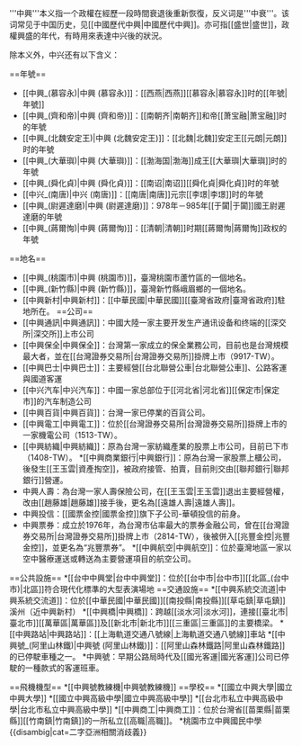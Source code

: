 '''中興'''本义指一个政權在經歷一段時間衰退後重新恢復，反义词是'''中衰'''。该词常见于中国历史，见[[中國歷代中興|中國歷代中興]]。亦可指[[盛世|盛世]]，政權興盛的年代，有時用來表達中兴後的狀況。

除本义外，中兴还有以下含义：

==年號==
* [[中興_(慕容永)|中興 (慕容永)]]：[[西燕|西燕]][[慕容永|慕容永]]时的[[年號|年號]]
* [[中興_(齊和帝)|中興 (齊和帝)]]：[[南朝齐|南朝齐]]和帝[[萧宝融|萧宝融]]时的年號
* [[中興_(北魏安定王)|中興 (北魏安定王)]]：[[北魏|北魏]]安定王[[元朗|元朗]]时的年號
* [[中興_(大華璵)|中興 (大華璵)]]：[[渤海国|渤海]]成王[[大華璵|大華璵]]时的年號
* [[中興_(舜化貞)|中興 (舜化貞)]]：[[南诏|南诏]][[舜化貞|舜化貞]]时的年號
* [[中兴_(南唐)|中兴 (南唐)]]：[[南唐|南唐]]元宗[[李璟|李璟]]时的年號
* [[中興_(尉遲達磨)|中興 (尉遲達磨)]]：978年－985年[[于闐|于闐]]國王尉遲達磨的年號
* [[中興_(蔣爾恂)|中興 (蔣爾恂)]]：[[清朝|清朝]]时期[[蔣爾恂|蔣爾恂]]政权的年號

==地名==
* [[中興_(桃園市)|中興 (桃園市)]]，臺灣桃園市蘆竹區的一個地名。
* [[中興_(新竹縣)|中興 (新竹縣)]]，臺灣新竹縣峨眉鄉的一個地名。
* [[中興新村|中興新村]]：[[中華民國|中華民國]][[臺灣省政府|臺灣省政府]]駐地所在。
==公司==
* [[中興通訊|中興通訊]]：中國大陸一家主要开发生产通讯设备和终端的[[深交所|深交所]]上市公司
* [[中興保全|中興保全]]：台灣第一家成立的保全業務公司，目前也是台灣規模最大者，並在[[台灣證券交易所|台灣證券交易所]]掛牌上市（9917-TW）。
* [[中興巴士|中興巴士]]：主要經營[[台北聯營公車|台北聯營公車]]、公路客運與國道客運
* [[中兴汽车|中兴汽车]]：中國一家总部位于[[河北省|河北省]][[保定市|保定市]]的汽车制造公司
* [[中興百貨|中興百貨]]：台灣一家已停業的百貨公司。
* [[中興電工|中興電工]]：位於[[台灣證券交易所|台灣證券交易所]]掛牌上市的一家機電公司（1513-TW）。
* [[中興紡織|中興紡織]]：原為台灣一家紡織產業的股票上市公司，目前已下市（1408-TW）。
*[[中興商業銀行|中興銀行]]：原為台灣一家股票上櫃公司，後發生[[王玉雲|資產掏空]]，被政府接管、拍賣，目前則交由[[聯邦銀行|聯邦銀行]]營運。
* 中興人壽：為台灣一家人壽保險公司，在[[王玉雲|王玉雲]]退出主要經營權，改由[[趙藤雄|趙藤雄]]接手後，更名為[[遠雄人壽|遠雄人壽]]。
* 中興投信：[[國票金控|國票金控]]旗下子公司-華頓投信的前身。
* 中興票券：成立於1976年，為台灣市佔率最大的票券金融公司，曾在[[台灣證券交易所|台灣證券交易所]]掛牌上市（2814-TW），後被併入[[兆豐金控|兆豐金控]]，並更名為“兆豐票券”。
*[[中興航空|中興航空]]：位於臺灣地區一家以空中醫療運送或轉送為主要營運項目的航空公司。

==公共設施==
*[[台中中興堂|台中中興堂]]：位於[[台中市|台中市]][[北區_(台中市)|北區]]符合現代化標準的大型表演場地
==交通設施==
*[[中興系統交流道|中興系統交流道]]：位於[[中華民國|中華民國]][[南投縣|南投縣]][[草屯鎮|草屯鎮]]溪州（近中興新村）
*[[中興橋|中興橋]]：跨越[[淡水河|淡水河]]，連接[[臺北市|臺北市]][[萬華區|萬華區]]及[[新北市|新北市]][[三重區|三重區]]的主要橋梁。
*[[中興路站|中興路站]]：[[上海軌道交通八號線|上海軌道交通八號線]]車站
*[[中興號_(阿里山林鐵)|中興號 (阿里山林鐵)]]：[[阿里山森林鐵路|阿里山森林鐵路]]的已停駛車種之一。
*中興號：早期公路局時代及[[國光客運|國光客運]]公司已停駛的一種款式的客運班車。

==飛機機型==
*[[中興號教練機|中興號教練機]]
==學校==
*[[國立中興大學|國立中興大學]]
*[[國立中興高級中學|國立中興高級中學]]
*[[台北市私立中興高級中學|台北市私立中興高級中學]]
*[[中興商工|中興商工]]：位於台灣省[[苗栗縣|苗栗縣]][[竹南鎮|竹南鎮]]的一所私立[[高職|高職]]。
*桃園市立中興國民中學
{{disambig|cat=二字亞洲相關消歧義}}